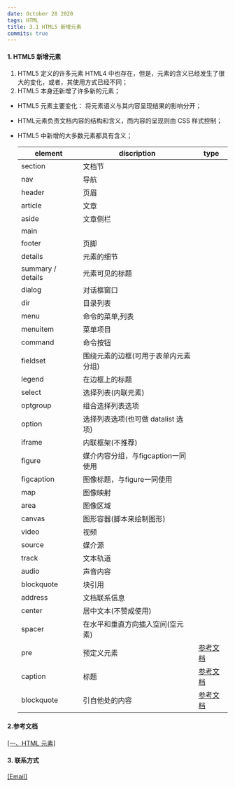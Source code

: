 ```yaml
---
date: October 28 2020
tags: HTML
title: 3.1 HTML5 新增元素
commits: true
---
```


#### 1. HTML5 新增元素
1. HTML5 定义的许多元素 HTML4 中也存在，但是，元素的含义已经发生了很大的变化，或者，其使用方式已经不同；
2. HTML5 本身还新增了许多新的元素；

- HTML5 元素主要变化： 将元素语义与其内容呈现结果的影响分开；

- HTML元素负责文档内容的结构和含义，而内容的呈现则由 CSS 样式控制；

- HTML5 中新增的大多数元素都具有含义；

   | element           | discription                          | type |
   | ----------------- | ------------------------------------ | ---- |
   | section           | 文档节                               |      |
   | nav               | 导航                                 |      |
   | header            | 页眉                                 |      |
   | article           | 文章                                 |      |
   | aside             | 文章侧栏                             |      |
   | main |  | |
   | footer            | 页脚                                 |      |
   | details           | 元素的细节                           |      |
   | summary / details | 元素可见的标题                       |      |
   | dialog            | 对话框窗口                           |      |
   | dir               | 目录列表                             |      |
   | menu              | 命令的菜单,列表                      |      |
   | menuitem          | 菜单项目                             |      |
   | command           | 命令按钮                             |      |
   | fieldset          | 围绕元素的边框(可用于表单内元素分组) |      |
   | legend            | 在边框上的标题                       |      |
   | select            | 选择列表(内联元素)                   |      |
   | optgroup          | 组合选择列表选项                     |      |
   | option            | 选择列表选项(也可做 datalist 选项)   |      |
   | iframe            | 内联框架(不推荐)                     |      |
   | figure            | 媒介内容分组，与figcaption一同使用        |      |
   | figcaption | 图像标题，与figure一同使用            |      |
   | map               | 图像映射                             |      |
   | area              | 图像区域                             |      |
   | canvas            | 图形容器(脚本来绘制图形)             |      |
   | video             | 视频                                 |      |
   | source            | 媒介源                               |      |
   | track             | 文本轨道                             |      |
   | audio             | 声音内容                             |      |
   | blockquote        | 块引用                               |      |
   | address           | 文档联系信息                         |      |
   | center            | 居中文本(不赞成使用)                 |      |
   | spacer            | 在水平和垂直方向插入空间(空元素)     |      |
   | pre        | 预定义元素                       | [参考文档](https://yuanmin650304.github.io/2020/10/14/HTML/Elements%20Description/Pr%20Element/) |
   | caption    | 标题                             | [参考文档](https://yuanmin650304.github.io/2020/10/14/HTML/Elements%20Description/Caption%20Element/) |
   | blockquote | 引自他处的内容                   | [参考文档](https://yuanmin650304.github.io/2020/10/14/HTML/Elements%20Description/Blockquote%20Element/) |

#### 2.参考文档

[[一、HTML 元素]](https://web-oyster.github.io/2020/10/28/HTML/Tutorial/%E5%9B%9B%E3%80%81HTML%20%E5%85%83%E7%B4%A0/)

#### 3. 联系方式

[[Email]](yuanmin8888@outlook.com)
